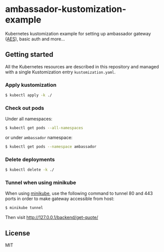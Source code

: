 # ambassador-kustomization-example

Kubernetes kustomization example for setting up ambassador gateway ([AES](https://www.getambassador.io/docs/edge-stack)), basic auth and more...

## Getting started

All the Kubernetes resources are described in this repository and managed with a single Kustomization entry `kustomization.yaml`.

### Apply kustomization

```bash
$ kubectl apply -k ./
```

### Check out pods

Under all namespaces:

```bash
$ kubectl get pods --all-namespaces
```

or under `ambassador` namespace:

```bash
$ kubectl get pods --namespace ambassador
```

### Delete deployments

```bash
$ kubectl delete -k ./
```

### Tunnel when using minikube

When using [minikube](https://minikube.sigs.k8s.io/docs/start/), use the following command to tunnel 80 and 443 ports in order to make gateway accessible from host:

```bash
$ minikube tunnel
```

Then visit http://127.0.0.1/backend/get-quote/

## License

MIT
